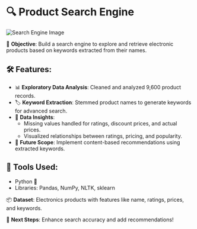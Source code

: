 # 🔍 Product Search Engine

![Search Engine Image](https://www.logicalposition.com/wp-content/uploads/2020/01/understanding-how-search-engines-work.jpg)

🚀 **Objective**: Build a search engine to explore and retrieve electronic products based on keywords extracted from their names.  

## 🛠 Features:
- 📊 **Exploratory Data Analysis**: Cleaned and analyzed 9,600 product records.
- 🏷️ **Keyword Extraction**: Stemmed product names to generate keywords for advanced search.
- 🛒 **Data Insights**:
  - Missing values handled for ratings, discount prices, and actual prices.
  - Visualized relationships between ratings, pricing, and popularity.
- 🔧 **Future Scope**: Implement content-based recommendations using extracted keywords.

## 🔑 Tools Used:
- Python 🐍
- Libraries: Pandas, NumPy, NLTK, sklearn

📦 **Dataset**: Electronics products with features like name, ratings, prices, and keywords.

🌟 **Next Steps**: Enhance search accuracy and add recommendations!
